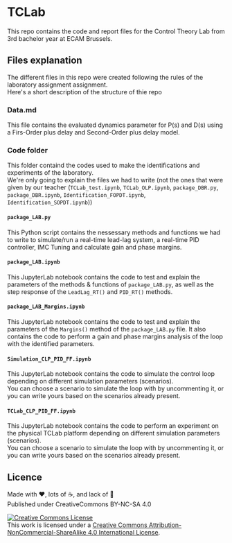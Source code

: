 # TCLab

This repo contains the code and report files for the Control Theory Lab from 3rd bachelor year at ECAM Brussels.

## Files explanation

The different files in this repo were created following the rules of the laboratory assignment assignment.  
Here's a short description of the structure of thie repo

### Data.md

This file contains the evaluated dynamics parameter for P(s) and D(s) using a Firs-Order plus delay and Second-Order plus delay model.

### Code folder

This folder containd the codes used to make the identifications and experiments of the laboratory.  
We're only going to explain the files we had to write (not the ones that were given by our teacher (```TCLab_test.ipynb```, ```TCLab_OLP.ipynb```, ```package_DBR.py```, ```package_DBR.ipynb```, ```Identification_FOPDT.ipynb```, ```Identification_SOPDT.ipynb```))

#### ```package_LAB.py```

This Python script contains the nessessary methods and functions we had to write to simulate/run a real-time lead-lag system, a real-time PID controller, IMC Tuning and calculate gain and phase margins.

#### ```package_LAB.ipynb```

This JupyterLab notebook contains the code to test and explain the parameters of the methods & functions of ```package_LAB.py```, as well as the step response of the ```LeadLag_RT()``` and ```PID_RT()``` methods.

#### ```package_LAB_Margins.ipynb```

This JupyterLab notebook contains the code to test and explain the parameters of the ```Margins()``` method of the ```package_LAB.py``` file. It also contains the code to perform a gain and phase margins analysis of the loop with the identified parameters.

#### ```Simulation_CLP_PID_FF.ipynb```

This JupyterLab notebook contains the code to simulate the control loop depending on different simulation parameters (scenarios).  
You can choose a scenario to simulate the loop with by uncommenting it, or you can write yours based on the scenarios already present.

#### ```TCLab_CLP_PID_FF.ipynb```

This JupyterLab notebook contains the code to perform an experiment on the physical TCLab platform depending on different simulation parameters (scenarios).  
You can choose a scenario to simulate the loop with by uncommenting it, or you can write yours based on the scenarios already present.

## Licence

Made with ❤️, lots of ☕️, and lack of 🛌  
Published under CreativeCommons BY-NC-SA 4.0

[![Creative Commons License](https://i.creativecommons.org/l/by-nc-sa/4.0/88x31.png)](http://creativecommons.org/licenses/by-nc-sa/4.0/)  
This work is licensed under a [Creative Commons Attribution-NonCommercial-ShareAlike 4.0 International License](http://creativecommons.org/licenses/by-nc-sa/4.0/).